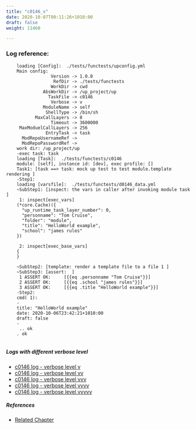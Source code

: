 ```yaml
---
title: "c0146_v"
date: 2020-10-07T00:11:26+1010:00
draft: false
weight: 11460

---
```


### Log reference: <no value>

```
    loading [Config]:  ./tests/functests/upconfig.yml
    Main config:
                 Version -> 1.0.0
                  RefDir -> ./tests/functests
                 WorkDir -> cwd
              AbsWorkDir -> /up_project/up
                TaskFile -> c0146
                 Verbose -> v
              ModuleName -> self
               ShellType -> /bin/sh
           MaxCallLayers -> 8
                 Timeout -> 3600000
     MaxModuelCallLayers -> 256
               EntryTask -> task
      ModRepoUsernameRef -> 
      ModRepoPasswordRef -> 
    work dir: /up_project/up
    -exec task: task
    loading [Task]:  ./tests/functests/c0146
    module: [self], instance id: [dev], exec profile: []
    Task1: [task ==> task: mock up test to test module.template rendering ]
    -Step1:
    loading [varsfile]:  ./tests/functests/d0146_data.yml
    ~SubStep1: [inspect: the vars in caller after invoking module task ]
     1: inspect[exec_vars]
    (*core.Cache)({
      "up_runtime_task_layer_number": 0,
      "personname": "Tom Cruise",
      "folder": "module",
      "title": "HelloWorld example",
      "school": "james rules"
    })
    
     2: inspect[exec_base_vars]
    {
    }
    
    ~SubStep2: [template: render a template file to a file 1 ]
    ~SubStep3: [assert:  ]
     1 ASSERT OK:     [{{eq .personname "Tom Cruise"}}]
     2 ASSERT OK:     [{{eq .school "james rules"}}]
     3 ASSERT OK:     [{{eq .title "HelloWorld example"}}]
    -Step2:
    cmd( 1):
    -
    title: "HelloWorld example"
    date: 2020-10-06T23:42:21+1010:00
    draft: false
    -
     .. ok
    . ok
    
```

##### Logs with different verbose level
* [c0146 log - verbose level v](../../logs/c0146_v)
* [c0146 log - verbose level vv](../../logs/c0146_vv)
* [c0146 log - verbose level vvv](../../logs/c0146_vvv)
* [c0146 log - verbose level vvvv](../../logs/c0146_vvvv)
* [c0146 log - verbose level vvvvv](../../logs/c0146_vvvvv)

##### References
* [Related Chapter](../../vars/c0146)
